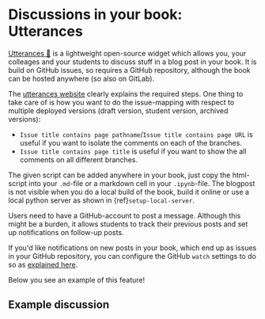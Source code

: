 # Discussions in your book: Utterances

[Utterances 🔮](https://utteranc.es/) is a lightweight open-source widget which allows you, your colleages and your students to discuss stuff in a blog post in your book. It is build on GitHub issues, so requires a GitHub repository, although the book can be hosted anywhere (so also on GitLab).

The [utterances website](https://utteranc.es/) clearly explains the required steps. One thing to take care of is how you want to do the issue-mapping with respect to multiple deployed versions (draft version, student version, archived versions):
 
 - `Issue title contains page pathname`/`Issue title contains page URL` is useful if you want to isolate the comments on each of the branches.
 - `Issue title contains page title` is useful if you want to show the all comments on all different branches.

The given script can be added anywhere in your book, just copy the html-script into your `.md`-file or a markdown cell in your `.ipynb`-file. The blogpost is not visible when you do a local build of the book, build it online or use a local python server as shown in {ref}`setup-local-server`.

Users need to have a GitHub-account to post a message. Although this might be a burden, it allows students to track their previous posts and set up notifications on follow-up posts.

If you'd like notifications on new posts in your book, which end up as issues in your GitHub repository, you can configure the GitHub `watch` settings to do so as [explained here](https://docs.github.com/en/account-and-profile/managing-subscriptions-and-notifications-on-github/setting-up-notifications/configuring-notifications#configuring-your-watch-settings-for-an-individual-repository).

Below you see an example of this feature!

## Example discussion
<script src="https://utteranc.es/client.js"
        repo="TeachBooks/utterances_manual"
        issue-term="pathname"
        theme="github-light"
        crossorigin="anonymous"
        async>
</script>